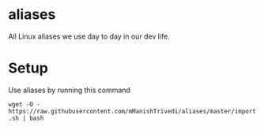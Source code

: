 aliases
=======

All Linux aliases we use day to day in our dev life.

Setup
=======
Use aliases by running this command

`wget -O - https://raw.githubusercontent.com/mManishTrivedi/aliases/master/import.sh | bash`
